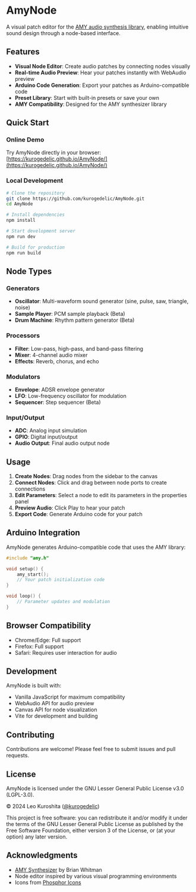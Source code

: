 # AmyNode

A visual patch editor for the [AMY audio synthesis library](https://github.com/bwhitman/amy), enabling intuitive sound design through a node-based interface.

## Features

- **Visual Node Editor**: Create audio patches by connecting nodes visually
- **Real-time Audio Preview**: Hear your patches instantly with WebAudio preview
- **Arduino Code Generation**: Export your patches as Arduino-compatible code
- **Preset Library**: Start with built-in presets or save your own
- **AMY Compatibility**: Designed for the AMY synthesizer library

## Quick Start

### Online Demo
Try AmyNode directly in your browser: [https://kurogedelic.github.io/AmyNode/](https://kurogedelic.github.io/AmyNode/)

### Local Development

```bash
# Clone the repository
git clone https://github.com/kurogedelic/AmyNode.git
cd AmyNode

# Install dependencies
npm install

# Start development server
npm run dev

# Build for production
npm run build
```

## Node Types

### Generators
- **Oscillator**: Multi-waveform sound generator (sine, pulse, saw, triangle, noise)
- **Sample Player**: PCM sample playback (Beta)
- **Drum Machine**: Rhythm pattern generator (Beta)

### Processors
- **Filter**: Low-pass, high-pass, and band-pass filtering
- **Mixer**: 4-channel audio mixer
- **Effects**: Reverb, chorus, and echo

### Modulators
- **Envelope**: ADSR envelope generator
- **LFO**: Low-frequency oscillator for modulation
- **Sequencer**: Step sequencer (Beta)

### Input/Output
- **ADC**: Analog input simulation
- **GPIO**: Digital input/output
- **Audio Output**: Final audio output node

## Usage

1. **Create Nodes**: Drag nodes from the sidebar to the canvas
2. **Connect Nodes**: Click and drag between node ports to create connections
3. **Edit Parameters**: Select a node to edit its parameters in the properties panel
4. **Preview Audio**: Click Play to hear your patch
5. **Export Code**: Generate Arduino code for your patch

## Arduino Integration

AmyNode generates Arduino-compatible code that uses the AMY library:

```cpp
#include "amy.h"

void setup() {
    amy_start();
    // Your patch initialization code
}

void loop() {
    // Parameter updates and modulation
}
```

## Browser Compatibility

- Chrome/Edge: Full support
- Firefox: Full support
- Safari: Requires user interaction for audio

## Development

AmyNode is built with:
- Vanilla JavaScript for maximum compatibility
- WebAudio API for audio preview
- Canvas API for node visualization
- Vite for development and building

## Contributing

Contributions are welcome! Please feel free to submit issues and pull requests.

## License

AmyNode is licensed under the GNU Lesser General Public License v3.0 (LGPL-3.0).

© 2024 Leo Kuroshita ([@kurogedelic](https://x.com/kurogedelic))

This project is free software: you can redistribute it and/or modify it under the terms of the GNU Lesser General Public License as published by the Free Software Foundation, either version 3 of the License, or (at your option) any later version.

## Acknowledgments

- [AMY Synthesizer](https://github.com/bwhitman/amy) by Brian Whitman
- Node editor inspired by various visual programming environments
- Icons from [Phosphor Icons](https://phosphoricons.com)